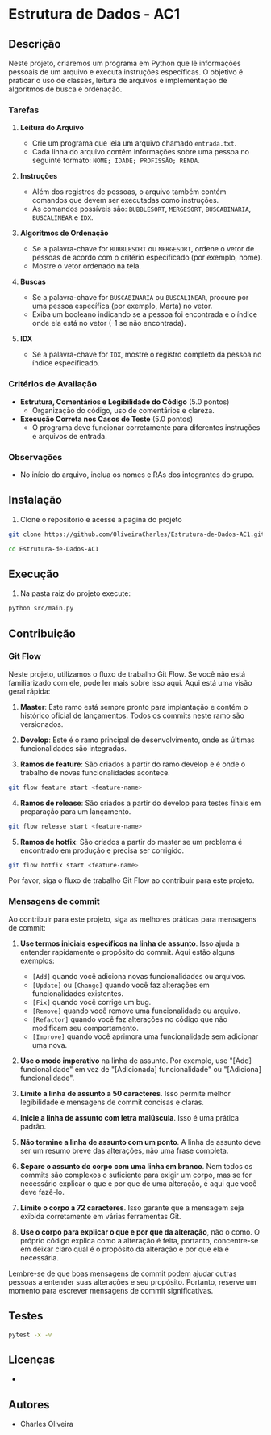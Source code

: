 # Estrutura de Dados - AC1

## Descrição

Neste projeto, criaremos um programa em Python que lê informações pessoais de um arquivo e executa instruções específicas. O objetivo é praticar o uso de classes, leitura de arquivos e implementação de algoritmos de busca e ordenação.

### Tarefas

1. **Leitura do Arquivo**
   - Crie um programa que leia um arquivo chamado `entrada.txt`.
   - Cada linha do arquivo contém informações sobre uma pessoa no seguinte formato: `NOME; IDADE; PROFISSÃO; RENDA`.

2. **Instruções**
   - Além dos registros de pessoas, o arquivo também contém comandos que devem ser executadas como instruções.
   - As comandos possíveis são: `BUBBLESORT`, `MERGESORT`, `BUSCABINARIA`, `BUSCALINEAR` e `IDX`.

3. **Algoritmos de Ordenação**
   - Se a palavra-chave for `BUBBLESORT` ou `MERGESORT`, ordene o vetor de pessoas de acordo com o critério especificado (por exemplo, nome).
   - Mostre o vetor ordenado na tela.

4. **Buscas**
   - Se a palavra-chave for `BUSCABINARIA` ou `BUSCALINEAR`, procure por uma pessoa específica (por exemplo, Marta) no vetor.
   - Exiba um booleano indicando se a pessoa foi encontrada e o índice onde ela está no vetor (-1 se não encontrada).

5. **IDX**
   - Se a palavra-chave for `IDX`, mostre o registro completo da pessoa no índice especificado.

### Critérios de Avaliação

- **Estrutura, Comentários e Legibilidade do Código** (5.0 pontos)
  - Organização do código, uso de comentários e clareza.
- **Execução Correta nos Casos de Teste** (5.0 pontos)
  - O programa deve funcionar corretamente para diferentes instruções e arquivos de entrada.

### Observações

- No início do arquivo, inclua os nomes e RAs dos integrantes do grupo.

## Instalação

1. Clone o repositório e acesse a pagina do projeto

```sh
git clone https://github.com/OliveiraCharles/Estrutura-de-Dados-AC1.git

cd Estrutura-de-Dados-AC1
```

## Execução

1. Na pasta raiz do projeto execute:

```sh
python src/main.py
```

## Contribuição

### Git Flow

Neste projeto, utilizamos o fluxo de trabalho Git Flow. Se você não está familiarizado com ele, pode ler mais sobre isso aqui. Aqui está uma visão geral rápida:

1. **Master**: Este ramo está sempre pronto para implantação e contém o histórico oficial de lançamentos. Todos os commits neste ramo são versionados.

2. **Develop**: Este é o ramo principal de desenvolvimento, onde as últimas funcionalidades são integradas.

3. **Ramos de feature**: São criados a partir do ramo develop e é onde o trabalho de novas funcionalidades acontece.

```sh
git flow feature start <feature-name>
```

4. **Ramos de release**: São criados a partir do develop para testes finais em preparação para um lançamento.

```sh
git flow release start <feature-name>
```

5. **Ramos de hotfix**: São criados a partir do master se um problema é encontrado em produção e precisa ser corrigido.

```sh
git flow hotfix start <feature-name>
```

Por favor, siga o fluxo de trabalho Git Flow ao contribuir para este projeto.

### Mensagens de commit

Ao contribuir para este projeto, siga as melhores práticas para mensagens de commit:

1. **Use termos iniciais específicos na linha de assunto**. Isso ajuda a entender rapidamente o propósito do commit. Aqui estão alguns exemplos:
   - `[Add]` quando você adiciona novas funcionalidades ou arquivos.
   - `[Update]` ou `[Change]` quando você faz alterações em funcionalidades existentes.
   - `[Fix]` quando você corrige um bug.
   - `[Remove]` quando você remove uma funcionalidade ou arquivo.
   - `[Refactor]` quando você faz alterações no código que não modificam seu comportamento.
   - `[Improve]` quando você aprimora uma funcionalidade sem adicionar uma nova.

2. **Use o modo imperativo** na linha de assunto. Por exemplo, use "[Add] funcionalidade" em vez de "[Adicionada] funcionalidade" ou "[Adiciona] funcionalidade".

3. **Limite a linha de assunto a 50 caracteres**. Isso permite melhor legibilidade e mensagens de commit concisas e claras.

4. **Inicie a linha de assunto com letra maiúscula**. Isso é uma prática padrão.

5. **Não termine a linha de assunto com um ponto**. A linha de assunto deve ser um resumo breve das alterações, não uma frase completa.

6. **Separe o assunto do corpo com uma linha em branco**. Nem todos os commits são complexos o suficiente para exigir um corpo, mas se for necessário explicar o que e por que de uma alteração, é aqui que você deve fazê-lo.

7. **Limite o corpo a 72 caracteres**. Isso garante que a mensagem seja exibida corretamente em várias ferramentas Git.

8. **Use o corpo para explicar o que e por que da alteração**, não o como. O próprio código explica como a alteração é feita, portanto, concentre-se em deixar claro qual é o propósito da alteração e por que ela é necessária.

Lembre-se de que boas mensagens de commit podem ajudar outras pessoas a entender suas alterações e seu propósito. Portanto, reserve um momento para escrever mensagens de commit significativas.

## Testes

```sh
pytest -x -v
```

## Licenças

-

## Autores

- Charles Oliveira
